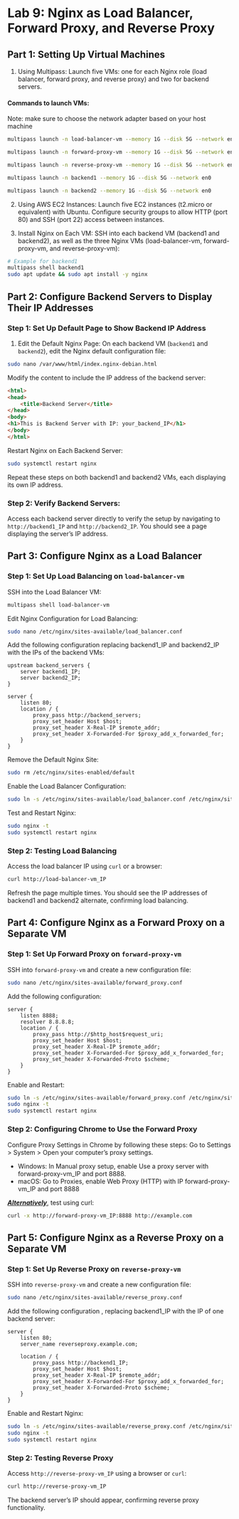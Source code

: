 # Lab 9: Nginx as Load Balancer, Forward Proxy, and Reverse Proxy

## Part 1: Setting Up Virtual Machines
1. Using Multipass:
Launch five VMs: one for each Nginx role (load balancer, forward proxy, and reverse proxy) and two for backend servers.

#### Commands to launch VMs:
Note: make sure to choose the network adapter based on your host machine

```sh
multipass launch -n load-balancer-vm --memory 1G --disk 5G --network en0

multipass launch -n forward-proxy-vm --memory 1G --disk 5G --network en0

multipass launch -n reverse-proxy-vm --memory 1G --disk 5G --network en0

multipass launch -n backend1 --memory 1G --disk 5G --network en0

multipass launch -n backend2 --memory 1G --disk 5G --network en0
```

2. Using AWS EC2 Instances:
Launch five EC2 instances (t2.micro or equivalent) with Ubuntu.
Configure security groups to allow HTTP (port 80) and SSH (port 22) access between instances.

3. Install Nginx on Each VM:
SSH into each backend VM (backend1 and backend2), as well as the three Nginx VMs (load-balancer-vm, forward-proxy-vm, and reverse-proxy-vm):

```sh
# Example for backend1
multipass shell backend1
sudo apt update && sudo apt install -y nginx
```

## Part 2: Configure Backend Servers to Display Their IP Addresses
### Step 1: Set Up Default Page to Show Backend IP Address
1. Edit the Default Nginx Page:
On each backend VM (`backend1` and `backend2`), edit the Nginx default configuration file:

```sh
sudo nano /var/www/html/index.nginx-debian.html
```

Modify the content to include the IP address of the backend server:

```html
<html>
<head>
    <title>Backend Server</title>
</head>
<body>
<h1>This is Backend Server with IP: your_backend_IP</h1>
</body>
</html>
```

Restart Nginx on Each Backend Server:

```sh
sudo systemctl restart nginx
```

Repeat these steps on both backend1 and backend2 VMs, each displaying its own IP address.

### Step 2: Verify Backend Servers:
Access each backend server directly to verify the setup by navigating to `http://backend1_IP` and `http://backend2_IP`. You should see a page displaying the server’s IP address.

## Part 3: Configure Nginx as a Load Balancer
### Step 1: Set Up Load Balancing on `load-balancer-vm`
SSH into the Load Balancer VM:

```sh
multipass shell load-balancer-vm
```

Edit Nginx Configuration for Load Balancing:

```sh
sudo nano /etc/nginx/sites-available/load_balancer.conf
```

Add the following configuration replacing backend1_IP and backend2_IP with the IPs of the backend VMs:

```nginx
upstream backend_servers {
    server backend1_IP;
    server backend2_IP;
}

server {
    listen 80;
    location / {
        proxy_pass http://backend_servers;
        proxy_set_header Host $host;
        proxy_set_header X-Real-IP $remote_addr;
        proxy_set_header X-Forwarded-For $proxy_add_x_forwarded_for;
    }
}
```

Remove the Default Nginx Site:

```sh
sudo rm /etc/nginx/sites-enabled/default
```

Enable the Load Balancer Configuration:

```sh
sudo ln -s /etc/nginx/sites-available/load_balancer.conf /etc/nginx/sites-enabled/
```

Test and Restart Nginx:

```sh
sudo nginx -t
sudo systemctl restart nginx
```

### Step 2: Testing Load Balancing
Access the load balancer IP using `curl` or a browser:

```sh
curl http://load-balancer-vm_IP
```

Refresh the page multiple times. You should see the IP addresses of backend1 and backend2 alternate, confirming load balancing.

## Part 4: Configure Nginx as a Forward Proxy on a Separate VM
### Step 1: Set Up Forward Proxy on `forward-proxy-vm`
SSH into `forward-proxy-vm` and create a new configuration file:

```sh
sudo nano /etc/nginx/sites-available/forward_proxy.conf
```

Add the following configuration:

```nginx
server {
    listen 8888;
    resolver 8.8.8.8;
    location / {
        proxy_pass http://$http_host$request_uri;
        proxy_set_header Host $host;
        proxy_set_header X-Real-IP $remote_addr;
        proxy_set_header X-Forwarded-For $proxy_add_x_forwarded_for;
        proxy_set_header X-Forwarded-Proto $scheme;
    }
}
```

Enable and Restart:

```sh
sudo ln -s /etc/nginx/sites-available/forward_proxy.conf /etc/nginx/sites-enabled/
sudo nginx -t
sudo systemctl restart nginx
```

### Step 2: Configuring Chrome to Use the Forward Proxy
Configure Proxy Settings in Chrome by following these steps:
Go to Settings > System > Open your computer’s proxy settings.
- Windows: In Manual proxy setup, enable Use a proxy server with forward-proxy-vm_IP and port 8888.
- macOS: Go to Proxies, enable Web Proxy (HTTP) with IP forward-proxy-vm_IP and port 8888

<ins>***Alternatively***</ins>, test using curl:

```sh
curl -x http://forward-proxy-vm_IP:8888 http://example.com
```

## Part 5: Configure Nginx as a Reverse Proxy on a Separate VM
### Step 1: Set Up Reverse Proxy on `reverse-proxy-vm`
SSH into `reverse-proxy-vm` and create a new configuration file:

```sh
sudo nano /etc/nginx/sites-available/reverse_proxy.conf
```

Add the following configuration , replacing backend1_IP with the IP of one backend server:

```nginx
server {
    listen 80;
    server_name reverseproxy.example.com;

    location / {
        proxy_pass http://backend1_IP;
        proxy_set_header Host $host;
        proxy_set_header X-Real-IP $remote_addr;
        proxy_set_header X-Forwarded-For $proxy_add_x_forwarded_for;
        proxy_set_header X-Forwarded-Proto $scheme;
    }
}
```

Enable and Restart Nginx:

```sh
sudo ln -s /etc/nginx/sites-available/reverse_proxy.conf /etc/nginx/sites-enabled/
sudo nginx -t
sudo systemctl restart nginx
```

### Step 2: Testing Reverse Proxy
Access `http://reverse-proxy-vm_IP` using a browser or `curl`:

```sh
curl http://reverse-proxy-vm_IP
```

The backend server’s IP should appear, confirming reverse proxy functionality.
